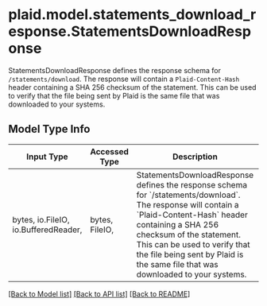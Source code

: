 # plaid.model.statements_download_response.StatementsDownloadResponse

StatementsDownloadResponse defines the response schema for `/statements/download`. The response will contain a `Plaid-Content-Hash` header containing a SHA 256 checksum of the statement. This can be used to verify that the file being sent by Plaid is the same file that was downloaded to your systems.

## Model Type Info
Input Type | Accessed Type | Description | Notes
------------ | ------------- | ------------- | -------------
bytes, io.FileIO, io.BufferedReader,  | bytes, FileIO,  | StatementsDownloadResponse defines the response schema for &#x60;/statements/download&#x60;. The response will contain a &#x60;Plaid-Content-Hash&#x60; header containing a SHA 256 checksum of the statement. This can be used to verify that the file being sent by Plaid is the same file that was downloaded to your systems. | 

[[Back to Model list]](../../README.md#documentation-for-models) [[Back to API list]](../../README.md#documentation-for-api-endpoints) [[Back to README]](../../README.md)

